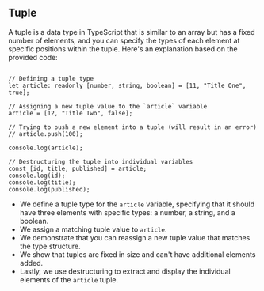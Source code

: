 ## Tuple

A tuple is a data type in TypeScript that is similar to an array but has a fixed number of elements, and you can specify the types of each element at specific positions within the tuple. Here's an explanation based on the provided code:

```tsx

// Defining a tuple type
let article: readonly [number, string, boolean] = [11, "Title One", true];

// Assigning a new tuple value to the `article` variable
article = [12, "Title Two", false];

// Trying to push a new element into a tuple (will result in an error)
// article.push(100);

console.log(article);

// Destructuring the tuple into individual variables
const [id, title, published] = article;
console.log(id);
console.log(title);
console.log(published);
```

- We define a tuple type for the `article` variable, specifying that it should have three elements with specific types: a number, a string, and a boolean.
- We assign a matching tuple value to `article`.
- We demonstrate that you can reassign a new tuple value that matches the type structure.
- We show that tuples are fixed in size and can't have additional elements added.
- Lastly, we use destructuring to extract and display the individual elements of the `article` tuple.
